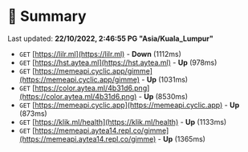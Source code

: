 # 📖 Summary
Last updated: **22/10/2022, 2:46:55 PG "Asia/Kuala_Lumpur"**

- `GET` [https://lilr.ml](https://lilr.ml) - **Down** (1112ms)
- `GET` [https://hst.aytea.ml](https://hst.aytea.ml) - **Up** (978ms)
- `GET` [https://memeapi.cyclic.app/gimme](https://memeapi.cyclic.app/gimme) - **Up** (1031ms)
- `GET` [https://color.aytea.ml/4b31d6.png](https://color.aytea.ml/4b31d6.png) - **Up** (8530ms)
- `GET` [https://memeapi.cyclic.app](https://memeapi.cyclic.app) - **Up** (873ms)
- `GET` [https://klik.ml/health](https://klik.ml/health) - **Up** (1133ms)
- `GET` [https://memeapi.aytea14.repl.co/gimme](https://memeapi.aytea14.repl.co/gimme) - **Up** (1365ms)
